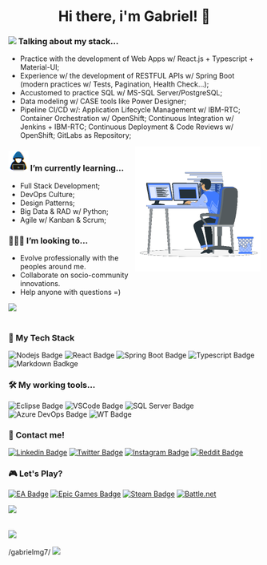 
<h1 align="center"><b>Hi there, i'm Gabriel! 👋</b></h1>



### <img src="https://media2.giphy.com/media/QssGEmpkyEOhBCb7e1/giphy.gif?cid=ecf05e47a0n3gi1bfqntqmob8g9aid1oyj2wr3ds3mg700bl&rid=giphy.gif" width ="25"><b>  Talking about my stack...</b>


- Practice with the development of Web Apps w/ React.js + Typescript + Material-UI; 
- Experience w/ the development of RESTFUL APIs w/ Spring Boot (modern practices w/ Tests, Pagination, Health Check...);
- Accustomed to practice SQL w/ MS-SQL Server/PostgreSQL;
- Data modeling w/ CASE tools like Power Designer;
- Pipeline CI/CD w/: Application Lifecycle Management w/ IBM-RTC; Container Orchestration w/ OpenShift; Continuous Integration w/ Jenkins + IBM-RTC; Continuous Deployment & Code Reviews w/ OpenShift; GitLabs as Repository;


<picture><img align="right" src="./assets/mdImages/Right_Side.gif" width = 250px></picture>


### <picture><img src = "./assets/mdImages/about_me.gif" width = 40px></picture> I’m currently learning...


- Full Stack Development;
- DevOps Culture;
- Design Patterns;
- Big Data & RAD w/ Python;
- Agile w/ Kanban & Scrum;



### 👨🏻‍💻 I’m looking to...

- Evolve professionally with the peoples around me.
- Collaborate on socio-community innovations.
- Help anyone with questions =)

<img src="https://user-images.githubusercontent.com/73097560/115834477-dbab4500-a447-11eb-908a-139a6edaec5c.gif"><br><br>

### 💼 My Tech Stack

![Nodejs Badge](https://img.shields.io/badge/Node.js-339933.svg?style=for-the-badge&logo=nodedotjs&logoColor=white)
![React Badge](https://img.shields.io/badge/React-61DAFB.svg?style=for-the-badge&logo=React&logoColor=black)
![Spring Boot Badge](https://img.shields.io/badge/Spring%20Boot-6DB33F.svg?style=for-the-badge&logo=Spring-Boot&logoColor=black)
![Typescript Badge](https://img.shields.io/badge/TypeScript-3178C6.svg?style=for-the-badge&logo=TypeScript&logoColor=white)
![Markdown Badkge](https://img.shields.io/badge/Markdown-000000.svg?style=for-the-badge&logo=Markdown&logoColor=white)



### 🛠 My working tools...

![Eclipse Badge](https://img.shields.io/badge/Eclipse%20IDE-2C2255.svg?style=for-the-badge&logo=Eclipse-IDE&logoColor=white)
![VSCode Badge](https://img.shields.io/badge/Visual%20Studio%20Code-007ACC.svg?style=for-the-badge&logo=Visual-Studio-Code&logoColor=white)
![SQL Server Badge](https://img.shields.io/badge/Microsoft%20SQL%20Server-CC2927.svg?style=for-the-badge&logo=Microsoft-SQL-Server&logoColor=black)
![Azure DevOps Badge](https://img.shields.io/badge/Azure%20DevOps-0078D7.svg?style=for-the-badge&logo=Azure-DevOps&logoColor=white)
![WT Badge](https://img.shields.io/badge/Windows%20Terminal-4D4D4D.svg?style=for-the-badge&logo=Windows-Terminal&logoColor=white)



### 📱 Contact me!

[![Linkedin Badge](https://img.shields.io/badge/LinkedIn-0A66C2.svg?style=for-the-badge&logo=LinkedIn&logoColor=white)](https://www.linkedin.com/in/gabrielm-dev/)
[![Twitter Badge](https://img.shields.io/badge/Twitter-1DA1F2.svg?style=for-the-badge&logo=Twitter&logoColor=white)](https://twitter.com/gabrielm_dev)
[![Instagram Badge](https://img.shields.io/badge/Instagram-E4405F.svg?style=for-the-badge&logo=Instagram&logoColor=white)](https://instagram.com/gabrielm_dev/)
[![Reddit Badge](https://img.shields.io/badge/Reddit-FF4500.svg?style=for-the-badge&logo=Reddit&logoColor=white)](reddit.com/gabrielmg_dev)


### 🎮 Let's Play?
[![EA Badge](https://img.shields.io/badge/EA-000000.svg?style=for-the-badge&logo=EA&logoColor=white)]()
[![Epic Games Badge](https://img.shields.io/badge/Epic%20Games-313131.svg?style=for-the-badge&logo=Epic-Games&logoColor=white)]()
[![Steam Badge](https://img.shields.io/badge/Steam-000000.svg?style=for-the-badge&logo=Steam&logoColor=whitehttps://img.shields.io/badge/Steam-000000.svg?style=for-the-badge&logo=Steam&logoColor=white)]()
[![Battle.net](https://img.shields.io/badge/Battle.net-148EFF.svg?style=for-the-badge&logo=battledotnet&logoColor=white)]()

<img src="https://user-images.githubusercontent.com/73097560/115834477-dbab4500-a447-11eb-908a-139a6edaec5c.gif"><br><br>

<a href ="https://github.com/gabrielmg7/gabrielmg7/">
<picture>
<source 
  srcset="https://github-readme-stats.vercel.app/api?username=gabrielmg7&show_icons=true&theme=dark"
  media="(prefers-color-scheme: dark)"
/>
<source
  srcset="https://github-readme-stats.vercel.app/api?username=gabrielmg7&show_icons=true"
  media="(prefers-color-scheme: light), (prefers-color-scheme: no-preference)"
/>
<img src="https://github-readme-stats.vercel.app/api?username=gabrielmg7&show_icons=true" />
</picture>

</a>

/gabrielmg7/<picture>
<source 
  srcset="https://github-readme-stats.vercel.app/api/top-langs/?username=gabrielmg7&layout=compact"
  media="(prefers-color-scheme: dark)"
/>
<source
  srcset="https://github-readme-stats.vercel.app/api/top-langs/?username=gabrielmg7&layout=compact"
  media="(prefers-color-scheme: light), (prefers-color-scheme: no-preference)"
/>
<img src="https://github-readme-stats.vercel.app/api/top-langs/?username=gabrielmg7&layout=compact" />
</picture>
</a>
